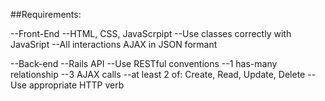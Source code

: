 
##Requirements:

--Front-End
    --HTML, CSS, JavaScrpipt
    --Use classes correctly with JavaSript
    --All interactions AJAX in JSON formant

--Back-end
    --Rails API
    --Use RESTful conventions
    --1 has-many relationship
    --3 AJAX calls
        --at least 2 of: Create, Read, Update, Delete
        --Use appropriate HTTP verb

